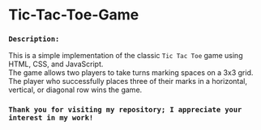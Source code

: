 # Tic-Tac-Toe-Game

### `Description:`
This is a simple implementation of the classic `Tic Tac Toe` game using HTML, CSS, and JavaScript. 
<br>
The game allows two players to take turns marking spaces on a 3x3 grid. The player who successfully places three of their marks in a horizontal, vertical, or diagonal row wins the game.
###  `Thank you for visiting my repository; I appreciate your interest in my work!`
